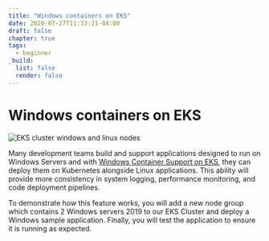 ```yaml
---
title: "Windows containers on EKS"
date: 2020-07-27T11:33:21-04:00
draft: false
chapter: true
tags:
  - beginner
_build:
  list: false
  render: false
---
```


# Windows containers on EKS

![EKS cluster windows and linux nodes](/images/windows/eks_cluster_win_linux.png)

Many development teams build and support applications designed to run on Windows Servers and with [Windows Container Support on EKS](https://aws.amazon.com/blogs/aws/amazon-eks-windows-container-support-now-generally-available/), they can deploy them on Kubernetes alongside Linux applications. This ability will provide more consistency in system logging, performance monitoring, and code deployment pipelines.

To demonstrate how this feature works, you will add a new node group which contains 2 Windows servers 2019 to our EKS Cluster and deploy a Windows sample application. Finally, you will test the application to ensure it is running as expected.
